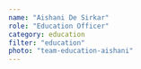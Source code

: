 ```yaml
---
name: "Aishani De Sirkar"
role: "Education Officer"
category: education
filter: "education"
photo: "team-education-aishani"
---
```

